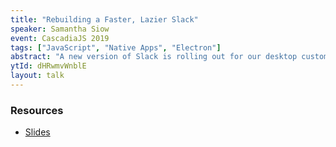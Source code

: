 ```yaml
---
title: "Rebuilding a Faster, Lazier Slack"
speaker: Samantha Siow
event: CascadiaJS 2019
tags: ["JavaScript", "Native Apps", "Electron"]
abstract: "A new version of Slack is rolling out for our desktop customers, built from the ground up to be faster, more efficient, and easier to work on. In this talk, I’ll focus on our move from an eager data model to a lazily loaded and incomplete data model, and how that made for a speedier Slack experience."
ytId: dHRwmvWnblE
layout: talk
---
```

### Resources 

- [Slides](https://speakerdeck.com/samanthasiow/rebuilding-a-faster-lazier-slack)
